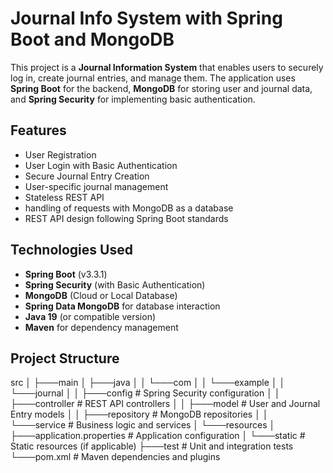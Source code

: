 # Journal Info System with Spring Boot and MongoDB

This project is a **Journal Information System** that enables users to securely log in, create journal entries, and manage them. The application uses **Spring Boot** for the backend, **MongoDB** for storing user and journal data, and **Spring Security** for implementing basic authentication.

## Features

- User Registration
- User Login with Basic Authentication
- Secure Journal Entry Creation
- User-specific journal management
- Stateless REST API
- handling of requests with MongoDB as a database
- REST API design following Spring Boot standards

## Technologies Used

- **Spring Boot** (v3.3.1)
- **Spring Security** (with Basic Authentication)
- **MongoDB** (Cloud or Local Database)
- **Spring Data MongoDB** for database interaction
- **Java 19** (or compatible version)
- **Maven** for dependency management

## Project Structure
src
│
├───main
│   ├───java
│   │   └───com
│   │       └───example
│   │           └───journal
│   │               ├───config        # Spring Security configuration
│   │               ├───controller    # REST API controllers
│   │               ├───model         # User and Journal Entry models
│   │               ├───repository    # MongoDB repositories
│   │               └───service       # Business logic and services
│   └───resources
│       ├───application.properties    # Application configuration
│       └───static                    # Static resources (if applicable)
├───test                              # Unit and integration tests
└───pom.xml                           # Maven dependencies and plugins

